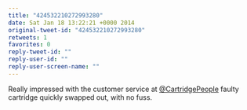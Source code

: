```yaml
---
title: "424532210272993280"
date: Sat Jan 18 13:22:21 +0000 2014
original-tweet-id: "424532210272993280"
retweets: 1
favorites: 0
reply-tweet-id: ""
reply-user-id: ""
reply-user-screen-name: ""
---
```

Really impressed with the customer service at <a href="https://twitter.com/CartridgePeople">@CartridgePeople</a> faulty cartridge quickly swapped out, with no fuss.
